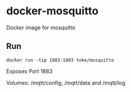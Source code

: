 docker-mosquitto
================

Docker image for mosquitto

## Run

    docker run -tip 1883:1883 toke/mosquitto

Exposes Port 1883

Volumes: /mqtt/config, /mqtt/data and /mqtt/log




